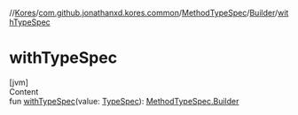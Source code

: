 //[Kores](../../../index.md)/[com.github.jonathanxd.kores.common](../../index.md)/[MethodTypeSpec](../index.md)/[Builder](index.md)/[withTypeSpec](with-type-spec.md)



# withTypeSpec  
[jvm]  
Content  
fun [withTypeSpec](with-type-spec.md)(value: [TypeSpec](../../../com.github.jonathanxd.kores.base/-type-spec/index.md)): [MethodTypeSpec.Builder](index.md)  



